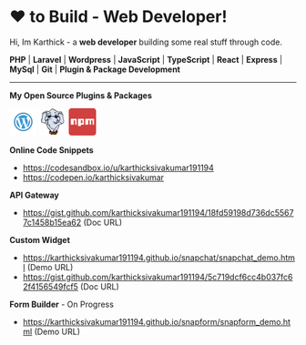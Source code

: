 <!-- icons  -->
[1.1]: https://github.com/karthicksivakumar191194/karthicksivakumar191194/blob/master/assets/icons/wp-48.png (WP)
[2.1]: https://github.com/karthicksivakumar191194/karthicksivakumar191194/blob/master/assets/icons/packagist-48.png (Packagist)
[3.1]: https://github.com/karthicksivakumar191194/karthicksivakumar191194/blob/master/assets/icons/npm-48.png (NPM)

<!-- links to my social media accounts -->

[1]: https://wordpress.org/plugins/recurring-daily-countdown/
[2]: https://packagist.org/packages/larasnap/
[3]: https://www.npmjs.com/~karthicksivakumar

# ❤  to Build - Web Developer!

Hi, Im Karthick - a **web developer**  building some real stuff through code.

**PHP** | **Laravel** | **Wordpress** | **JavaScript** | **TypeScript** | **React** | **Express** | **MySql** | **Git** | **Plugin & Package Development**

------------

**My Open Source Plugins & Packages**

[![WP][1.1]][1]
[![Packagist][2.1]][2]
[![NPM][3.1]][3]

**Online Code Snippets**
- https://codesandbox.io/u/karthicksivakumar191194
- https://codepen.io/karthicksivakumar

**API Gateway**
- https://gist.github.com/karthicksivakumar191194/18fd59198d736dc55677c1458b15ea62 (Doc URL)

**Custom Widget**
- https://karthicksivakumar191194.github.io/snapchat/snapchat_demo.html (Demo URL)
- https://gist.github.com/karthicksivakumar191194/5c719dcf6cc4b037fc62f4156549fcf5 (Doc URL)

**Form Builder** - On Progress
- https://karthicksivakumar191194.github.io/snapform/snapform_demo.html (Demo URL)
